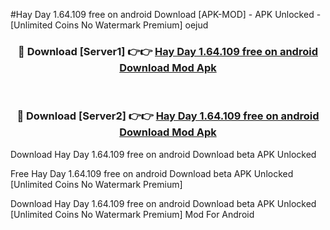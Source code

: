 #Hay Day 1.64.109 free on android Download [APK-MOD] - APK Unlocked - [Unlimited Coins No Watermark Premium] oejud



<div align="center">

<h3>🔴 Download [Server1] 👉👉 <a href="https://momento.my/?title=Hay_Day_1.64.109_free_on_android_Download">Hay Day 1.64.109 free on android Download Mod Apk</a></h3><br>

<h3>🔴 Download [Server2] 👉👉 <a href="https://momento.my/?title=Hay_Day_1.64.109_free_on_android_Download">Hay Day 1.64.109 free on android Download Mod Apk</a></h3>
</div>



Download Hay Day 1.64.109 free on android Download beta APK Unlocked

Free Hay Day 1.64.109 free on android Download beta APK Unlocked [Unlimited Coins No Watermark Premium]

Download Hay Day 1.64.109 free on android Download beta APK Unlocked [Unlimited Coins No Watermark Premium] Mod For Android
